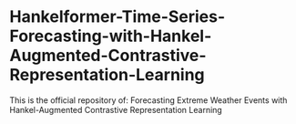 # Hankelformer-Time-Series-Forecasting-with-Hankel-Augmented-Contrastive-Representation-Learning
This is the official repository of: Forecasting Extreme Weather Events with Hankel-Augmented Contrastive Representation Learning
